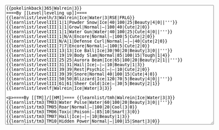 </p><textarea readonly="" accesskey="," id="wpTextbox1" cols="80" rows="25" style="" class="mw-editfont-monospace" lang="en" dir="ltr" name="wpTextbox1">{{pokelinkback|365|Walrein|3}}
====By [[Level|leveling up]]====
{{learnlist/levelh/3|Walrein|Ice|Water|3|RSE|FRLG}}
{{learnlist/levelIII|1|1|Powder Snow|Ice|40|100|25|Beauty|4|0||'''}}
{{learnlist/levelIII|1|1|Growl|Normal|—|100|40|Cute|2|0}}
{{learnlist/levelIII|1|1|Water Gun|Water|40|100|25|Cute|4|0||'''}}
{{learnlist/levelIII|1|N/A|Encore|Normal|—|100|5|Cute|2|0}}
{{learnlist/levelIII|N/A|1|Defense Curl|Normal|—|—|40|Cute|2|0}}
{{learnlist/levelIII|7|7|Encore|Normal|—|100|5|Cute|2|0}}
{{learnlist/levelIII|13|13|Ice Ball|Ice|30|90|20|Beauty|3|0||'''}}
{{learnlist/levelIII|19|19|Body Slam|Normal|85|100|15|Tough|1|4}}
{{learnlist/levelIII|25|25|Aurora Beam|Ice|65|100|20|Beauty|2|1||'''}}
{{learnlist/levelIII|31|31|Hail|Ice|—|—|10|Beauty|1|3}}
{{learnlist/levelIII|39|39|Rest|Psychic|—|—|10|Cute|2|0}}
{{learnlist/levelIII|39|39|Snore|Normal|40|100|15|Cute|4|0}}
{{learnlist/levelIII|50|50|Blizzard|Ice|120|70|5|Beauty|4|0||'''}}
{{learnlist/levelIII|61|61|Sheer Cold|Ice|—|30|5|Beauty|2|1}}
{{learnlist/levelf|Walrein|Ice|Water|3|3}}

====By [[TM]]/[[HM]]====
{{learnlist/tmh|Walrein|Ice|Water|3|3}}
{{learnlist/tm3|TM03|Water Pulse|Water|60|100|20|Beauty|3|0||'''}}
{{learnlist/tm3|TM05|Roar|Normal|—|100|20|Cool|3|0}}
{{learnlist/tm3|TM06|Toxic|Poison|—|85|10|Smart|3|0}}
{{learnlist/tm3|TM07|Hail|Ice|—|—|10|Beauty|1|3}}
{{learnlist/tm3|TM10|Hidden Power|Normal|—|100|15|Smart|3|0}}
{{learnlist/tm3|TM13|Ice Beam|Ice|95|100|10|Beauty|2|1||'''}}
{{learnlist/tm3|TM14|Blizzard|Ice|120|70|5|Beauty|4|0||'''}}
{{learnlist/tm3|TM15|Hyper Beam|Normal|150|90|5|Cool|4|4}}
{{learnlist/tm3|TM17|Protect|Normal|—|—|10|Cute|1|0}}
{{learnlist/tm3|TM18|Rain Dance|Water|—|—|5|Tough|1|0}}
{{learnlist/tm3|TM21|Frustration|Normal|—|100|20|Cute|1|0}}
{{learnlist/tm3|TM23|Iron Tail|Steel|100|75|15|Cool|1|4}}
{{learnlist/tm3|TM26|Earthquake|Ground|100|100|10|Tough|1|3}}
{{learnlist/tm3|TM27|Return|Normal|—|100|20|Cute|1|0}}
{{learnlist/tm3|TM32|Double Team|Normal|—|—|15|Cool|2|0}}
{{learnlist/tm3|TM39|Rock Tomb|Rock|50|80|10|Smart|3|0}}
{{learnlist/tm3|TM42|Facade|Normal|70|100|20|Cute|2|0}}
{{learnlist/tm3|TM43|Secret Power|Normal|70|100|20|Smart|1|0}}
{{learnlist/tm3|TM44|Rest|Psychic|—|—|10|Cute|2|0}}
{{learnlist/tm3|TM45|Attract|Normal|—|100|15|Cute|2|0}}
{{learnlist/tm3|HM03|Surf|Water|95|100|15|Beauty|3|0||'''}}
{{learnlist/tm3|HM04|Strength|Normal|80|100|15|Tough|2|1}}
{{learnlist/tm3|HM06|Rock Smash|Fighting|20|100|15|Tough|1|0}}
{{learnlist/tm3|HM07|Waterfall|Water|80|100|15|Tough|2|0||'''}}
{{learnlist/tm3|HM08|Dive|Water|60|100|10|Beauty|2|0||'''}}
{{learnlist/tmf|Walrein|Ice|Water|3|3}}

====By {{pkmn|breeding}}====
{{learnlist/breedh|Walrein|Ice|Water|3|3}}
{{learnlist/breed3|{{MSP/3|079|Slowpoke}}{{MSP/3|080|Slowbro}}{{MSP/3|199|Slowking}}{{MSP/3|324|Torkoal}}|Curse|???|—|—|10|Tough|3|0}}
{{learnlist/breed3|{{MSP/3|050|Diglett}}{{MSP/3|051|Dugtrio}}{{MSP/3|323|Camerupt}}|Fissure|Ground|—|30|5|Tough|2|1}}
{{learnlist/breed3|{{MSP/3|323|Camerupt}}|Rock Slide|Rock|75|90|10|Tough|1|3}}
{{learnlist/breed3|{{MSP/3|023|Ekans}}{{MSP/3|024|Arbok}}{{MSP/3|279|Pelipper}}{{MSP/3|303|Mawile}}|Spit Up|Normal|100|100|10|Tough|4|0}}
{{learnlist/breed3|{{MSP/3|023|Ekans}}{{MSP/3|024|Arbok}}{{MSP/3|279|Pelipper}}{{MSP/3|303|Mawile}}|Stockpile|Normal|—|—|10|Tough|2|0}}
{{learnlist/breed3|{{MSP/3|023|Ekans}}{{MSP/3|024|Arbok}}{{MSP/3|279|Pelipper}}{{MSP/3|303|Mawile}}|Swallow|Normal|—|—|10|Tough|1|0}}
{{learnlist/breed3|{{MSP/3|054|Psyduck}}{{MSP/3|055|Golduck}}{{MSP/3|271|Lombre}}{{MSP/3|272|Ludicolo}}{{MSP/3|283|Surskit}}{{MSP/3|284|Masquerain}}&lt;br>{{MSP/3|350|Milotic}}|Water Sport|Water|—|—|15|Cute|4|0}}
{{learnlist/breed3|{{MSP/3|079|Slowpoke}}{{MSP/3|080|Slowbro}}{{MSP/3|199|Slowking}}{{MSP/3|194|Wooper}}{{MSP/3|195|Quagsire}}{{MSP/3|206|Dunsparce}}&lt;br>{{MSP/3|287|Slakoth}}{{MSP/3|288|Vigoroth}}{{MSP/3|289|Slaking}}{{MSP/3|369|Relicanth}}|Yawn|Normal|—|—|10|Cute|2|0}}
{{learnlist/breedf|Walrein|Ice|Water|3|3}}

====By [[Move Tutor|tutoring]]====
{{learnlist/tutorh|Walrein|Ice|Water|3|3}}
{{learnlist/tutor3|Body Slam|Normal|85|100|15|Tough|1|4|||yes|yes|yes}}
{{learnlist/tutor3|Defense Curl|Normal|—|—|40|Cute|2|0|||no|yes|no}}
{{learnlist/tutor3|Double-Edge|Normal|120|100|15|Tough|6|0|||yes|yes|yes}}
{{learnlist/tutor3|Endure|Normal|—|—|10|Tough|2|0|||no|yes|no}}
{{learnlist/tutor3|Icy Wind|Ice|55|95|15|Beauty|1|3||'''|no|yes|yes}}
{{learnlist/tutor3|Mimic|Normal|—|—|10|Cute|1|0|||yes|yes|yes}}
{{learnlist/tutor3|Mud-Slap|Ground|20|100|10|Cute|2|1|||no|yes|no}}
{{learnlist/tutor3|Rock Slide|Rock|75|90|10|Tough|1|3|||yes|yes|no}}
{{learnlist/tutor3|Rollout|Rock|30|90|20|Tough|3|0|||no|yes|no}}
{{learnlist/tutor3|Sleep Talk|Normal|—|—|10|Cute|3|0|||no|yes|no}}
{{learnlist/tutor3|Snore|Normal|40|100|15|Cute|4|0|||no|yes|no}}
{{learnlist/tutor3|Substitute|Normal|—|—|10|Smart|2|0|||yes|yes|yes}}
{{learnlist/tutor3|Swagger|Normal|—|90|15|Cute|2|0|||no|yes|yes}}
{{learnlist/tutorf|Walrein|Ice|Water|3|3}}

====By a prior [[evolution]]====
{{Learnlist/prevoh|Walrein|Ice|Water|3|3}}
{{Learnlist/prevo3|363|Spheal|e||||Charm|Normal|—|100|20|Cute|2|1||XD}}
{{Learnlist/prevo3|363|Spheal|e||||Mud-Slap|Ground|20|100|10|Cute|2|1||XD}}
{{Learnlist/prevof|Walrein|Ice|Water|3|3}}

[[it:Walrein/Mosse apprese in terza generazione]]
[[zh:帝牙海狮/第三世代招式表]]
